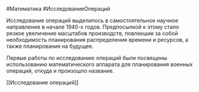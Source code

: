 #Математика #ИсследованиеОпераций 

Исследование операций выделилось в самостоятельное научное направление в начале 1940-х годов. Предпосылкой к этому стало резкое увеличение масштабов производств, повлекшие за собой необходимость планирования распределения времени и ресурсов, а также планирования на будущее.

Первые работы по исследованию операций были посвящены использованию математического аппарата для планирования военных операций, откуда и произошло название.

[[Исследование операций]]